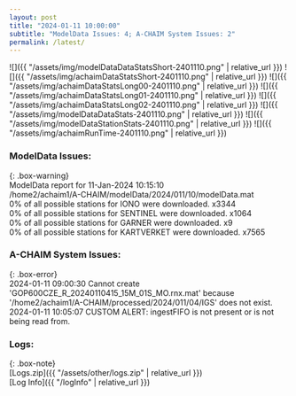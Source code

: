 ```yaml
---
layout: post
title: "2024-01-11 10:00:00"
subtitle: "ModelData Issues: 4; A-CHAIM System Issues: 2"
permalink: /latest/
---
```


![]({{ "/assets/img/modelDataDataStatsShort-2401110.png" | relative_url }})
![]({{ "/assets/img/achaimDataStatsShort-2401110.png" | relative_url }})
![]({{ "/assets/img/achaimDataStatsLong00-2401110.png" | relative_url }})
![]({{ "/assets/img/achaimDataStatsLong01-2401110.png" | relative_url }})
![]({{ "/assets/img/achaimDataStatsLong02-2401110.png" | relative_url }})
![]({{ "/assets/img/modelDataDataStats-2401110.png" | relative_url }})
![]({{ "/assets/img/modelDataStationStats-2401110.png" | relative_url }})
![]({{ "/assets/img/achaimRunTime-2401110.png" | relative_url }})


### ModelData Issues:  
  
{: .box-warning}  
 ModelData report for 11-Jan-2024 10:15:10   
 /home2/achaim1/A-CHAIM/modelData/2024/011/10/modelData.mat   
 0% of all possible stations for IONO were downloaded. x3344   
 0% of all possible stations for SENTINEL were downloaded. x1064   
 0% of all possible stations for GARNER were downloaded. x9   
 0% of all possible stations for KARTVERKET were downloaded. x7565   
  
### A-CHAIM System Issues:  
  
{: .box-error}  
2024-01-11 09:00:30 Cannot create 'GOP600CZE_R_20240110415_15M_01S_MO.rnx.mat' because '/home2/achaim1/A-CHAIM/processed/2024/011/04/IGS' does not exist.  
2024-01-11 10:05:07 CUSTOM ALERT: ingestFIFO is not present or is not being read from.  

### Logs:  
  
{: .box-note}  
[Logs.zip]({{ "/assets/other/logs.zip" | relative_url }})  
[Log Info]({{ "/logInfo" | relative_url }})  
